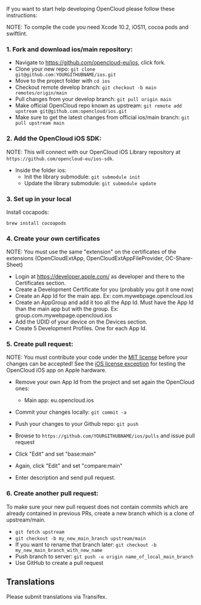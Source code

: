 If you want to start help developing OpenCloud please follow these instructions:


NOTE: To compile the code you need Xcode 10.2, iOS11, cocoa pods and swiftlint.

### 1. Fork and download ios/main repository:

* Navigate to https://github.com/opencloud-eu/ios, click fork.
* Clone your new repo: ```git clone git@github.com:YOURGITHUBNAME/ios.git```
* Move to the project folder with ```cd ios```
* Checkout remote develop branch: ```git checkout -b main remotes/origin/main```
* Pull changes from your develop branch: ```git pull origin main```
* Make official OpenCloud repo known as upstream: ```git remote add upstream git@github.com:opencloud/ios.git```
* Make sure to get the latest changes from official ios/main branch: ```git pull upstream main```


### 2. Add the OpenCloud iOS SDK:

NOTE: This will connect with our OpenCloud iOS Library repository at ```https://github.com/opencloud-eu/ios-sdk```.

* Inside the folder ios:
  - Init the library submodule: ```git submodule init```
  - Update the library submodule: ```git submodule update```

### 3. Set up in your local

Install cocapods:

``` brew install cocoapods ```

### 4. Create your own certificates

NOTE: You must use the same "extension" on the certificates of the extensions (OpenCloudExtApp, OpenCloudExtAppFileProvider, OC-Share-Sheet)

* Login at https://developer.apple.com/ as developer and there to the Certificates section.
* Create a Development Certificate for you (probably you got it one now)
* Create an App Id for the main app. Ex: com.mywebpage.opencloud.ios
* Create an AppGroup and add it too all the App Id. Must have the App Id than the main app but with the group. Ex: group.com.mywebpage.opencloud.ios
* Add the UDID of your device on the Devices section.
* Create 5 Development Profiles. One for each App Id.

### 5. Create pull request:

NOTE: You must contribute your code under the [MIT license][2] before your changes can be accepted! See the [iOS license exception][3] for testing the OpenCloud iOS app on Apple hardware.

* Remove your own App Id from the project and set again the OpenCloud ones:
  - Main app: eu.opencloud.ios

* Commit your changes locally: ```git commit -a```
* Push your changes to your Github repo: ```git push```
* Browse to ```https://github.com/YOURGITHUBNAME/ios/pulls``` and issue pull request
* Click "Edit" and set "base:main"
* Again, click "Edit" and set "compare:main"
* Enter description and send pull request.

### 6. Create another pull request:

To make sure your new pull request does not contain commits which are already contained in previous PRs, create a new branch which is a clone of upstream/main.

* ```git fetch upstream```
* ```git checkout -b my_new_main_branch upstream/main```
* If you want to rename that branch later: ```git checkout -b my_new_main_branch_with_new_name```
* Push branch to server: ```git push -u origin name_of_local_main_branch```
* Use GitHub to create a pull request

## Translations
Please submit translations via Transifex.



[1]: https://opencloud.eu/about/contributor-agreement/
[2]: http://opensource.org/licenses/MIT
[3]: https://opencloud.eu/contribute/iOS-license-exception/
